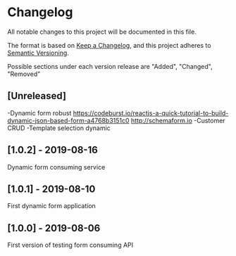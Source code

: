 # Changelog
All notable changes to this project will be documented in this file.

The format is based on [Keep a Changelog](https://keepachangelog.com/en/1.0.0/),
and this project adheres to [Semantic Versioning](https://semver.org/spec/v2.0.0.html).

Possible sections under each version release are "Added", "Changed", "Removed"

## [Unreleased]
-Dynamic form robust
https://codeburst.io/reactjs-a-quick-tutorial-to-build-dynamic-json-based-form-a4768b3151c0
http://schemaform.io
-Customer CRUD
-Template selection dynamic

## [1.0.2] - 2019-08-16
Dynamic form consuming service
## [1.0.1] - 2019-08-10
First dynamic form application
## [1.0.0] - 2019-08-06
First version of testing form consuming API